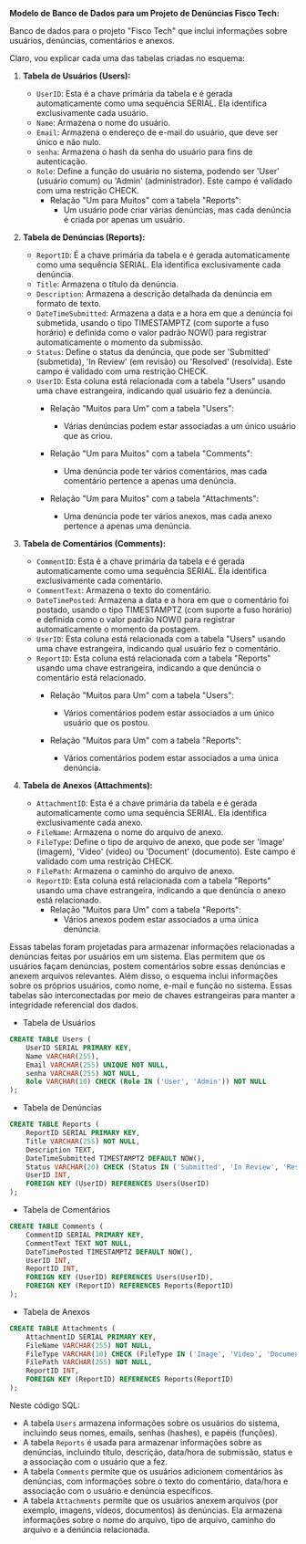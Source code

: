 **Modelo de Banco de Dados para um Projeto de Denúncias Fisco Tech:**

Banco de dados para o projeto "Fisco Tech" que inclui informações sobre usuários, denúncias, comentários e anexos.

Claro, vou explicar cada uma das tabelas criadas no esquema:

1. **Tabela de Usuários (Users):**
   - `UserID`: Esta é a chave primária da tabela e é gerada automaticamente como uma sequência SERIAL. Ela identifica exclusivamente cada usuário.
   - `Name`: Armazena o nome do usuário.
   - `Email`: Armazena o endereço de e-mail do usuário, que deve ser único e não nulo.
   - `senha`: Armazena o hash da senha do usuário para fins de autenticação.
   - `Role`: Define a função do usuário no sistema, podendo ser 'User' (usuário comum) ou 'Admin' (administrador). Este campo é validado com uma restrição CHECK.
        - Relação "Um para Muitos" com a tabela "Reports":
            - Um usuário pode criar várias denúncias, mas cada denúncia é criada por apenas um usuário.

2. **Tabela de Denúncias (Reports):**
   - `ReportID`: É a chave primária da tabela e é gerada automaticamente como uma sequência SERIAL. Ela identifica exclusivamente cada denúncia.
   - `Title`: Armazena o título da denúncia.
   - `Description`: Armazena a descrição detalhada da denúncia em formato de texto.
   - `DateTimeSubmitted`: Armazena a data e a hora em que a denúncia foi submetida, usando o tipo TIMESTAMPTZ (com suporte a fuso horário) e definida como o valor padrão NOW() para registrar automaticamente o momento da submissão.
   - `Status`: Define o status da denúncia, que pode ser 'Submitted' (submetida), 'In Review' (em revisão) ou 'Resolved' (resolvida). Este campo é validado com uma restrição CHECK.
   - `UserID`: Esta coluna está relacionada com a tabela "Users" usando uma chave estrangeira, indicando qual usuário fez a denúncia.
        - Relação "Muitos para Um" com a tabela "Users":
            - Várias denúncias podem estar associadas a um único usuário que as criou.

        - Relação "Um para Muitos" com a tabela "Comments":
            - Uma denúncia pode ter vários comentários, mas cada comentário pertence a apenas uma denúncia.

        - Relação "Um para Muitos" com a tabela "Attachments":
            - Uma denúncia pode ter vários anexos, mas cada anexo pertence a apenas uma denúncia.


3. **Tabela de Comentários (Comments):**
   - `CommentID`: Esta é a chave primária da tabela e é gerada automaticamente como uma sequência SERIAL. Ela identifica exclusivamente cada comentário.
   - `CommentText`: Armazena o texto do comentário.
   - `DateTimePosted`: Armazena a data e a hora em que o comentário foi postado, usando o tipo TIMESTAMPTZ (com suporte a fuso horário) e definida como o valor padrão NOW() para registrar automaticamente o momento da postagem.
   - `UserID`: Esta coluna está relacionada com a tabela "Users" usando uma chave estrangeira, indicando qual usuário fez o comentário.
   - `ReportID`: Esta coluna está relacionada com a tabela "Reports" usando uma chave estrangeira, indicando a que denúncia o comentário está relacionado.
        - Relação "Muitos para Um" com a tabela "Users":
            - Vários comentários podem estar associados a um único usuário que os postou.

        - Relação "Muitos para Um" com a tabela "Reports":
            - Vários comentários podem estar associados a uma única denúncia.

4. **Tabela de Anexos (Attachments):**
   - `AttachmentID`: Esta é a chave primária da tabela e é gerada automaticamente como uma sequência SERIAL. Ela identifica exclusivamente cada anexo.
   - `FileName`: Armazena o nome do arquivo de anexo.
   - `FileType`: Define o tipo de arquivo de anexo, que pode ser 'Image' (imagem), 'Video' (vídeo) ou 'Document' (documento). Este campo é validado com uma restrição CHECK.
   - `FilePath`: Armazena o caminho do arquivo de anexo.
   - `ReportID`: Esta coluna está relacionada com a tabela "Reports" usando uma chave estrangeira, indicando a que denúncia o anexo está relacionado.
        - Relação "Muitos para Um" com a tabela "Reports":
            - Vários anexos podem estar associados a uma única denúncia.

Essas tabelas foram projetadas para armazenar informações relacionadas a denúncias feitas por usuários em um sistema. Elas permitem que os usuários façam denúncias, postem comentários sobre essas denúncias e anexem arquivos relevantes. Além disso, o esquema inclui informações sobre os próprios usuários, como nome, e-mail e função no sistema. Essas tabelas são interconectadas por meio de chaves estrangeiras para manter a integridade referencial dos dados.

 - Tabela de Usuários
```sql
CREATE TABLE Users (
    UserID SERIAL PRIMARY KEY,
    Name VARCHAR(255),
    Email VARCHAR(255) UNIQUE NOT NULL,
    senha VARCHAR(255) NOT NULL,
    Role VARCHAR(10) CHECK (Role IN ('User', 'Admin')) NOT NULL
);
```
 - Tabela de Denúncias
```sql
CREATE TABLE Reports (
    ReportID SERIAL PRIMARY KEY,
    Title VARCHAR(255) NOT NULL,
    Description TEXT,
    DateTimeSubmitted TIMESTAMPTZ DEFAULT NOW(),
    Status VARCHAR(20) CHECK (Status IN ('Submitted', 'In Review', 'Resolved')) DEFAULT 'Submitted',
    UserID INT,
    FOREIGN KEY (UserID) REFERENCES Users(UserID)
);
```
 - Tabela de Comentários
```sql
CREATE TABLE Comments (
    CommentID SERIAL PRIMARY KEY,
    CommentText TEXT NOT NULL,
    DateTimePosted TIMESTAMPTZ DEFAULT NOW(),
    UserID INT,
    ReportID INT,
    FOREIGN KEY (UserID) REFERENCES Users(UserID),
    FOREIGN KEY (ReportID) REFERENCES Reports(ReportID)
);
```
 - Tabela de Anexos
```sql
CREATE TABLE Attachments (
    AttachmentID SERIAL PRIMARY KEY,
    FileName VARCHAR(255) NOT NULL,
    FileType VARCHAR(10) CHECK (FileType IN ('Image', 'Video', 'Document')) NOT NULL,
    FilePath VARCHAR(255) NOT NULL,
    ReportID INT,
    FOREIGN KEY (ReportID) REFERENCES Reports(ReportID)
);
```

Neste código SQL:

- A tabela `Users` armazena informações sobre os usuários do sistema, incluindo seus nomes, emails, senhas (hashes), e papéis (funções).
- A tabela `Reports` é usada para armazenar informações sobre as denúncias, incluindo título, descrição, data/hora de submissão, status e a associação com o usuário que a fez.
- A tabela `Comments` permite que os usuários adicionem comentários às denúncias, com informações sobre o texto do comentário, data/hora e associação com o usuário e denúncia específicos.
- A tabela `Attachments` permite que os usuários anexem arquivos (por exemplo, imagens, vídeos, documentos) às denúncias. Ela armazena informações sobre o nome do arquivo, tipo de arquivo, caminho do arquivo e a denúncia relacionada.